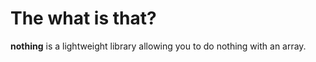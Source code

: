 # The what is that?

**nothing** is a lightweight library allowing you to do nothing with an array.
